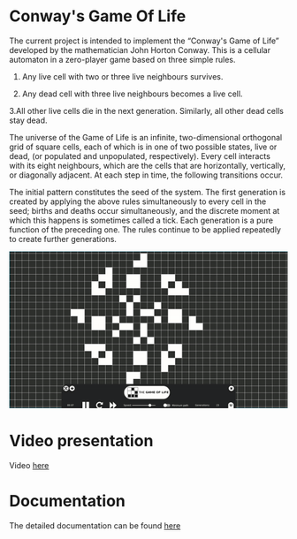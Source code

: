 # Conway's Game Of Life

The current project is intended to implement the “Conway's Game of Life” developed by the mathematician John Horton Conway. This is a cellular automaton in a zero-player game based on three simple rules.

1. Any live cell with two or three live neighbours survives.

2. Any dead cell with three live neighbours becomes a live cell.

3.All other live cells die in the next generation. Similarly, all other dead cells stay dead.

The universe of the Game of Life is an infinite, two-dimensional orthogonal grid of square cells, each of which is in one of two possible states, live or dead, (or populated and unpopulated, respectively). Every cell interacts with its eight neighbours, which are the cells that are horizontally, vertically, or diagonally adjacent. At each step in time, the following transitions occur.

The initial pattern constitutes the seed of the system. The first generation is created by applying the above rules simultaneously to every cell in the seed; births and deaths occur simultaneously, and the discrete moment at which this happens is sometimes called a tick. Each generation is a pure function of the preceding one. The rules continue to be applied repeatedly to create further generations.

![Demop](demo.gif)

# Video presentation

Video [here](https://bit.ly/39RZnE8)

# Documentation

The detailed documentation can be found [here](https://docs.google.com/document/d/18sNvl-EX905nPFo6rOp-BpPIS403qZXTN5X4uRgFKOY/edit?usp=sharing)

